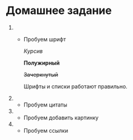 # Домашнее задание #


1. * Пробуем шрифт

     *Курсив*

     **Полужирный**

      ~~Зачеркнутый~~

      Шрифты и списки работают правильно.

   
2. * Пробуем цитаты


3. * Пробуем добавить картинку


4. * Пробуем ссылки

